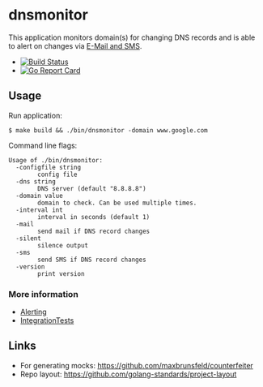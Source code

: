 # dnsmonitor

This application monitors domain(s) for changing DNS records and is able to alert on changes via [E-Mail and SMS](../../wiki/Alerting).

* [![Build Status](https://github.com/felixfriedrich/dnsmonitor/workflows/check-commit/badge.svg)](https://github.com/felixfriedrich/dnsmonitor/actions)
* [![Go Report Card](https://goreportcard.com/badge/github.com/felixfriedrich/dnsmonitor)](https://goreportcard.com/report/github.com/felixfriedrich/dnsmonitor)

## Usage

Run application:
```
$ make build && ./bin/dnsmonitor -domain www.google.com
```

Command line flags:
```
Usage of ./bin/dnsmonitor:
  -configfile string
    	config file
  -dns string
    	DNS server (default "8.8.8.8")
  -domain value
    	domain to check. Can be used multiple times.
  -interval int
    	interval in seconds (default 1)
  -mail
    	send mail if DNS record changes
  -silent
    	silence output
  -sms
    	send SMS if DNS record changes
  -version
    	print version
```

### More information
* [Alerting](../../wiki/Alerting)
* [IntegrationTests](../../wiki/IntegrationTests)

## Links
* For generating mocks: https://github.com/maxbrunsfeld/counterfeiter
* Repo layout: https://github.com/golang-standards/project-layout
